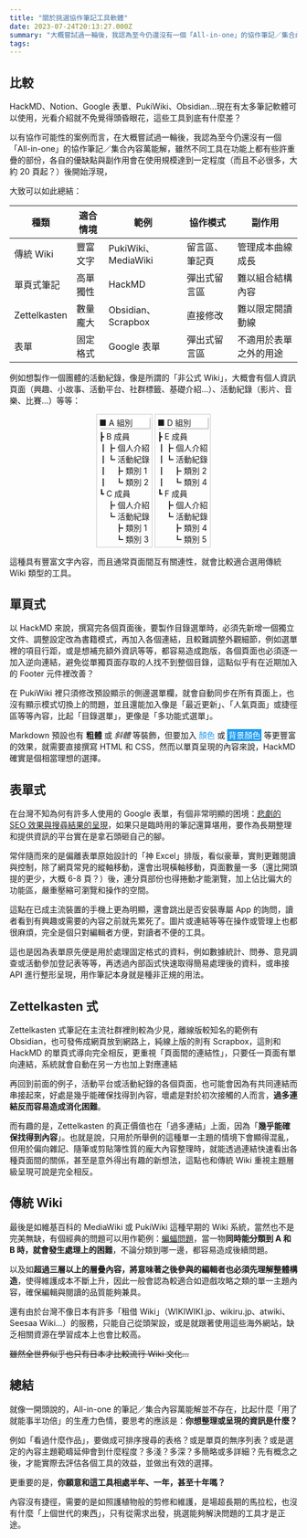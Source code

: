 ```yaml
---
title: "關於挑選協作筆記工具軟體"
date: 2023-07-24T20:13:27.000Z
summary: "大概嘗試過一輪後，我認為至今仍還沒有一個「All-in-one」的協作筆記／集合內容萬能解，雖然不同工具在功能上都有些許重疊的部份，各自的優缺點與副作用會在使用規模達到一定程度（而且不必很多，大約 20 頁起？）後開始浮現…"
tags:
---
```


## 比較

HackMD、Notion、Google 表單、PukiWiki、Obsidian…現在有太多筆記軟體可以使用，光看介紹就不免覺得頭昏眼花，這些工具到底有什麼差？

以有協作可能性的案例而言，在大概嘗試過一輪後，我認為至今仍還沒有一個「All-in-one」的協作筆記／集合內容萬能解，雖然不同工具在功能上都有些許重疊的部份，各自的優缺點與副作用會在使用規模達到一定程度（而且不必很多，大約 20 頁起？）後開始浮現，

大致可以如此總結：

| 種類         | 適合情境 | 範例                | 協作模式       | 副作用                 |
| ------------ | -------- | ------------------- | -------------- | ---------------------- |
| 傳統 Wiki    | 豐富文字 | PukiWiki、MediaWiki | 留言區、筆記頁 | 管理成本曲線成長       |
| 單頁式筆記   | 高單獨性 | HackMD              | 彈出式留言區   | 難以組合結構內容       |
| Zettelkasten | 數量龐大 | Obsidian、Scrapbox  | 直接修改       | 難以限定閱讀動線       |
| 表單         | 固定格式 | Google 表單         | 彈出式留言區   | 不適用於表單之外的用途 |

例如想製作一個團體的活動紀錄，像是所謂的「非公式 Wiki」，大概會有個人資訊頁面（興趣、小故事、活動平台、社群標籤、基礎介紹…）、活動紀錄（影片、音樂、比賽…）等等：

<div style="display: flex; justify-content: center;">
<div id="menubar" style="padding: 4px; border: 1px solid #ccc; display: inline-block;">
  <p style="margin: 0px 0px .25em 0px; padding: 0; background: white; box-shadow: 2px 2px #CCC;">■ A 組別</p>

- B 成員
  - 個人介紹
  - 活動紀錄
    - 類別 1
    - 類別 2
- C 成員
  - 個人介紹
  - 活動紀錄
    - 類別 1
    - 類別 3

</div>
<div id="menubar" style="margin-left: 4px; padding: 4px; border: 1px solid #ccc; display: inline-block;">
  <p style="margin: 0px 0px .25em 0px; padding: 0; background: white; box-shadow: 2px 2px #CCC;">■ D 組別</p>

- E 成員
  - 個人介紹
  - 活動紀錄
    - 類別 2
    - 類別 4
- F 成員
  - 個人介紹
  - 活動紀錄
    - 類別 4
    - 類別 5

</div>
</div>

<style>
#menubar ul, #menubar li {
  list-style-type: none;
  margin: 0;
  padding: 0;
}
#menubar li p {
  display: inline-block;
}
#menubar ul > li:not(:last-child):before {
  content: "┣ "
}
#menubar ul > li:last-child:before {
  content: "┗ "
}

#menubar ul > li:not(:last-child) > ul > li:not(:last-child):before {
  content: "┃┣ "
}
#menubar ul > li:not(:last-child) > ul > li:last-child:before {
  content: "┃┗ "
}
#menubar ul > li:last-child > ul > li:not(:last-child):before {
  content: "　┣ "
}
#menubar ul > li:last-child > ul > li:last-child:before {
  content: "　┗ "
}

#menubar ul > li:not(:last-child) > ul > li:not(:last-child) > ul > li:not(:last-child):before {
  content: "┃┃┣ "
}
#menubar ul > li:not(:last-child) > ul > li:not(:last-child) > ul > li:last-child:before {
  content: "┃┃┗ "
}
#menubar ul > li:not(:last-child) > ul > li:last-child > ul > li:not(:last-child):before {
  content: "┃　┣ "
}
#menubar ul > li:not(:last-child) > ul > li:last-child > ul > li:last-child:before {
  content: "┃　┗ "
}
#menubar ul > li:last-child > ul > li:not(:last-child) > ul > li:not(:last-child):before {
  content: "　┃┣ "
}
#menubar ul > li:last-child > ul > li:not(:last-child) > ul > li:last-child:before {
  content: "　┃┗ "
}
#menubar ul > li:last-child > ul > li:last-child > ul > li:not(:last-child):before {
  content: "　　┣ "
}
#menubar ul > li:last-child > ul > li:last-child > ul > li:last-child:before {
  content: "　　┗ "
}
</style>

這種具有豐富文字內容，而且通常頁面間互有關連性，就會比較適合選用傳統 Wiki 類型的工具。

## 單頁式

以 HackMD 來說，撰寫完各個頁面後，要製作目錄選單時，必須先新增一個獨立文件、調整設定改為書籍模式，再加入各個連結，且較難調整外觀細節，例如選單裡的項目行距，或是想補充額外資訊等等，都容易造成跑版，各個頁面也必須逐一加入逆向連結，避免從單獨頁面存取的人找不到整個目錄，這點似乎有在近期加入的 Footer 元件裡改善？

在 PukiWiki 裡只須修改預設顯示的側邊選單欄，就會自動同步在所有頁面上，也沒有顯示模式切換上的問題，並且還能加入像是「最近更新」、「人氣頁面」或捷徑區等等內容，比起「目錄選單」，更像是「多功能式選單」。

Markdown 預設也有 **粗體** 或 _斜體_ 等裝飾，但要加入 <span style="color: #1D9BF0;">顏色</span> 或 <span style="padding: 2px; color: white; background: #1D9BF0;">背景顏色</span> 等更豐富的效果，就需要直接撰寫 HTML 和 CSS，然而以單頁呈現的內容來說，HackMD 確實是個相當理想的選擇。

## 表單式

在台灣不知為何有許多人使用的 Google 表單，有個非常明顯的困境：[悲劇的 SEO 效果與搜尋結果的呈現](https://www.google.com/search?q=site:https://docs.google.com/spreadsheets/)，如果只是臨時用的筆記還算堪用，要作為長期整理和提供資訊的平台實在是拿石頭砸自己的腳。

常伴隨而來的是偏離表單原始設計的「神 Excel」排版，看似豪華，實則更難閱讀與控制，除了網頁常見的縱軸移動，還會出現橫軸移動，頁面數量一多（還比開頭提的更少，大概 6-8 頁？）後，連分頁部份也得捲動才能瀏覽，加上佔比偏大的功能區，嚴重壓縮可瀏覽和操作的空間。

這點在已成主流裝置的手機上更為明顯，還會跳出是否安裝專屬 App 的詢問，讀者看到有興趣或需要的內容之前就先累死了。圖片或連結等等在操作或管理上也都很麻煩，完全是個只對編輯者方便，對讀者不便的工具。

這也是因為表單原先便是用於處理固定格式的資料，例如數據統計、問券、意見調查或活動參加登記表等等，再透過內部函式快速取得簡易處理後的資料，或串接 API 進行整形呈現，用作筆記本身就是種非正規的用法。

## Zettelkasten 式

Zettelkasten 式筆記在主流社群裡則較為少見，離線版較知名的範例有 Obsidian，也可發佈成網頁放到網路上，純線上版的則有 Scrapbox，這則和 HackMD 的單頁式導向完全相反，更重視「頁面間的連結性」，只要任一頁面有單向連結，系統就會自動在另一方也加上對應連結

再回到前面的例子，活動平台或活動紀錄的各個頁面，也可能會因為有共同連結而串接起來，好處是幾乎能確保找得到內容，壞處是對於初次接觸的人而言，**過多連結反而容易造成消化困難**。

而有趣的是，Zettelkasten 的真正價值也在「過多連結」上面，因為「**幾乎能確保找得到內容**」。也就是說，只用於所舉例的這種單一主題的情境下會顯得混亂，但用於偏向雜記、隨筆或剪貼簿性質的龐大內容整理時，就能透過連結快速看出各種頁面間的關係，甚至是意外得出有趣的新想法，這點也和傳統 Wiki 重視主題層級呈現可說是完全相反。

## 傳統 Wiki

最後是如維基百科的 MediaWiki 或 PukiWiki 這種早期的 Wiki 系統，當然也不是完美無缺，有個經典的問題可以用作範例：[蝙蝠問題](https://ja.wikipedia.org/wiki/%E3%81%93%E3%81%86%E3%82%82%E3%82%8A%E5%95%8F%E9%A1%8C)，當一物**同時能分類到 A 和 B 時，就會發生處理上的困難**，不論分類到哪一邊，都容易造成後續問題。

以及如**超過三層以上的層疊內容，將意味著之後參與的編輯者也必須先理解整體構造**，使得維護成本不斷上升，因此一般會認為較適合如遊戲攻略之類的單一主題內容，確保編輯與閱讀的品質能夠兼具。

還有由於台灣不像日本有許多「租借 Wiki」（WIKIWIKI.jp、wikiru.jp、atwiki、Seesaa Wiki…）的服務，只能自己從頭架設，或是就跟著使用這些海外網站，缺乏相關資源在學習成本上也會比較高。

~~雖然全世界似乎也只有日本才比較流行 Wiki 文化…~~

## 總結

就像一開頭說的，All-in-one 的筆記／集合內容萬能解並不存在，比起什麼「用了就能事半功倍」的生產力色情，要思考的應該是：**你想整理或呈現的資訊是什麼？**

例如「看過什麼作品」，要做成可排序搜尋的表格？或是單頁的無序列表？或是選定的內容主題範疇延伸會到什麼程度？多淺？多深？多簡略或多詳細？先有概念之後，才能實際去評估各個工具的效益，並做出有效的選擇。

更重要的是，**你願意和這工具相處半年、一年，甚至十年嗎？**

內容沒有捷徑，需要的是如照護植物般的剪修和維護，是場超長期的馬拉松，也沒有什麼「上個世代的東西」，只有從需求出發，挑選能夠解決問題的工具才是正途。

